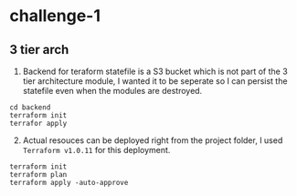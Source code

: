# challenge-1

## 3 tier arch

1) Backend for teraform statefile is a S3 bucket which is not part of the 3 tier architecture module, I wanted it to be seperate so I can persist the statefile even when the modules are destroyed. 

``` 
cd backend
terraform init
terrafor apply
```

2) Actual resouces can be deployed right from the project folder, I used `Terraform v1.0.11` for this deployment. 

```
terraform init
terraform plan
terraform apply -auto-approve
```
